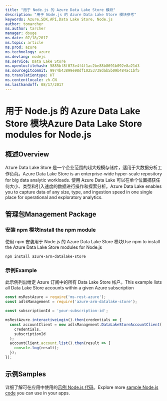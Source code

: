 ```yaml
---
title: "用于 Node.js 的 Azure Data Lake Store 模块"
description: "用于 Node.js 的 Azure Data Lake Store 模块参考"
keywords: Azure,SDK,API,Data Lake Store, Node.js
author: tomarcher
ms.author: tarcher
manager: douge
ms.date: 07/18/2017
ms.topic: article
ms.prod: azure
ms.technology: azure
ms.devlang: nodejs
ms.service: Data Lake Store
ms.openlocfilehash: 5885bf8f073e4f4f1ac2be88b8691b092e8a21d3
ms.sourcegitcommit: 9974b43899e98df10253738dab5b09b484ac1bf5
ms.translationtype: HT
ms.contentlocale: zh-CN
ms.lasthandoff: 08/17/2017
---
```

# <a name="azure-data-lake-store-modules-for-nodejs"></a><span data-ttu-id="17195-104">用于 Node.js 的 Azure Data Lake Store 模块</span><span class="sxs-lookup"><span data-stu-id="17195-104">Azure Data Lake Store modules for Node.js</span></span>

## <a name="overview"></a><span data-ttu-id="17195-105">概述</span><span class="sxs-lookup"><span data-stu-id="17195-105">Overview</span></span>
<span data-ttu-id="17195-106">Azure Data Lake Store 是一个企业范围的超大规模存储库，适用于大数据分析工作负荷。</span><span class="sxs-lookup"><span data-stu-id="17195-106">Azure Data Lake Store is an enterprise-wide hyper-scale repository for big data analytic workloads.</span></span> <span data-ttu-id="17195-107">使用 Azure Data Lake 可以在单个位置捕获任何大小、类型和引入速度的数据进行操作和探索分析。</span><span class="sxs-lookup"><span data-stu-id="17195-107">Azure Data Lake enables you to capture data of any size, type, and ingestion speed in one single place for operational and exploratory analytics.</span></span>

## <a name="management-package"></a><span data-ttu-id="17195-108">管理包</span><span class="sxs-lookup"><span data-stu-id="17195-108">Management Package</span></span>

### <a name="install-the-npm-module"></a><span data-ttu-id="17195-109">安装 npm 模块</span><span class="sxs-lookup"><span data-stu-id="17195-109">Install the npm module</span></span>

<span data-ttu-id="17195-110">使用 npm 安装用于 Node.js 的 Azure Data Lake Store 模块</span><span class="sxs-lookup"><span data-stu-id="17195-110">Use npm to install the Azure Data Lake Store modules for Node.js</span></span>

```bash
npm install azure-arm-datalake-store
```

### <a name="example"></a><span data-ttu-id="17195-111">示例</span><span class="sxs-lookup"><span data-stu-id="17195-111">Example</span></span>

<span data-ttu-id="17195-112">此示例列出给定 Azure 订阅中的所有 Data Lake Store 帐户。</span><span class="sxs-lookup"><span data-stu-id="17195-112">This example lists all Data Lake Store accounts within a given Azure subscription</span></span>

```javascript
const msRestAzure = require('ms-rest-azure');
const adlsManagement = require('azure-arm-datalake-store');

const subscriptionId = 'your-subscription-id';

msRestAzure.interactiveLogin().then(credentials => {
  const accountClient = new adlsManagement.DataLakeStoreAccountClient(
    credentials,
    subscriptionId
  );
  accountClient.account.list().then(result => {
    console.log(result);
  });
});
```

## <a name="samples"></a><span data-ttu-id="17195-113">示例</span><span class="sxs-lookup"><span data-stu-id="17195-113">Samples</span></span>

<span data-ttu-id="17195-114">详细了解可在应用中使用的[示例 Node.js 代码](https://azure.microsoft.com/resources/samples/?platform=nodejs)。</span><span class="sxs-lookup"><span data-stu-id="17195-114">Explore more [sample Node.js code](https://azure.microsoft.com/resources/samples/?platform=nodejs) you can use in your apps.</span></span>
